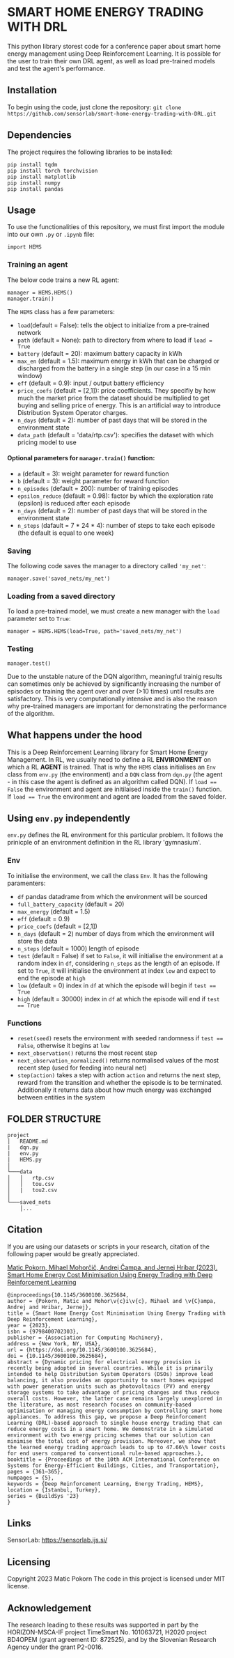 # SMART HOME ENERGY TRADING WITH DRL
This python library storest code for a conference paper about smart home energy management using Deep Reinforcement Learning. It is possible for the user to train their own DRL agent, as well as load pre-trained models and test the agent's performance.

## Installation
To begin using the code, just clone the repository:
```git clone https://github.com/sensorlab/smart-home-energy-trading-with-DRL.git```

## Dependencies
The project requires the following libraries to be installed:
```
pip install tqdm
pip install torch torchvision
pip install matplotlib
pip install numpy
pip install pandas
```

## Usage
To use the functionalities of this repository, we must first import the module into our own ```.py``` or ```.ipynb``` file:
```
import HEMS
```
### Training an agent
The below code trains a new RL agent:
```
manager = HEMS.HEMS()
manager.train()
```
The ```HEMS``` class has a few parameters:
- ```load```(default = False): tells the object to initialize from a pre-trained network
- ```path``` (default = None): path to directory from where to load if ```load = True```
- ```battery``` (default = 20): maximum battery capacity in kWh
- ```max_en``` (default = 1.5): maximum energy in kWh that can be charged or discharged from the battery in a single step (in our case in a 15 min window)
- ```eff``` (default = 0.9): input / output battery efficiency
- ```price_coefs``` (default = [2,1]): price coefficients. They specifiy by how much the market price from the dataset should be multiplied to get buying and selling price of energy. This is an artificial way to introduce Distribution System Operator charges.
- ```n_days``` (default = 2): number of past days that will be stored in the environment state
- ```data_path``` (default = 'data/rtp.csv'): specifies the dataset with which pricing model to use
#### Optional parameters for ```manager.train()``` function:
- ```a``` (default = 3): weight parameter for reward function
- ```b``` (default = 3): weight parameter for reward function
- ```n_episodes``` (default = 200): number of training episodes
- ```epsilon_reduce``` (default = 0.98): factor by which the exploration rate (epsilon) is reduced after each episode
- ```n_days``` (default = 2): number of past days that will be stored in the environment state
- ```n_steps``` (dafault = 7 * 24 * 4): number of steps to take each episode (the default is equal to one week)

### Saving
The following code saves the manager to a directory called ```'my_net'```:
```
manager.save('saved_nets/my_net')
```

### Loading from a saved directory
To load a pre-trained model, we must create a new manager with the ```load``` parameter set to ```True```:
```
manager = HEMS.HEMS(load=True, path='saved_nets/my_net')
```

### Testing
```
manager.test()
```
Due to the unstable nature of the DQN algorithm, meaningful trainig results can sometimes only be achieved by significantly increasing the number of episodes or training the agent over and over (>10 times) until results are satisfactory. This is very computationally intensive and is also the reason why pre-trained managers are important for demonstrating the performance of the algorithm.

## What happens under the hood
This is a Deep Reinforcement Learning library for Smart Home Energy Management. In RL, we usually need to define a RL **ENVIRONMENT** on which a RL **AGENT** is trained. That is why the ```HEMS``` class initialises an ```Env``` class from ```env.py``` (the environment) and a ```DQN``` class from ```dqn.py``` (the agent - in this case the agent is defined as an algorithm called DQN). If ```load == False``` the environment and agent are initilaised inside the ```train()``` function. If ```load == True``` the environment and agent are loaded from the saved folder.

## Using ```env.py``` independently
```env.py``` defines the RL environment for this particular problem. It follows the prinicple of an environment definition in the RL library 'gymnasium'.
### Env
To initialise the environment, we call the class ```Env```. It has the following paramenters:
- ```df``` pandas datadrame from which the environment will be sourced
- ```full_battery_capacity``` (default = 20) 
- ```max_energy``` (default = 1.5)
- ```eff``` (default = 0.9)
- ```price_coefs``` (default = [2,1])
- ```n_days``` (default = 2) number of days from which the environment will store the data
- ```n_steps``` (default = 1000) length of episode
- ```test``` (default = False) if set to ```False```, it will initialise the environment at a random index in ```df```, considering ```n_steps``` as the length of an episode. If set to ```True```, it will initialise the environment at index ```low``` and expect to end the episode at ```high```
- ```low``` (default = 0) index in ```df``` at which the episode will begin if ```test == True```
- ```high``` (default = 30000) index in ```df``` at which the episode will end if ```test == True```

### Functions
- ```reset(seed)``` resets the environment with seeded randomness if ```test == False```, otherwise it begins at ```low```
- ```next_observation()``` returns the most recent step
- ```next_observation_normalized()``` returns normalised values of the most recent step (used for feeding into neural net)
- ```step(action)``` takes a step with action ```action``` and returns the next step, reward from the transition and whether the episode is to be terminated. Additionally it returns data about how much energy was exchanged between entities in the system
  

## FOLDER STRUCTURE
```
project
│   README.md
|   dqn.py
|   env.py
|   HEMS.py
│
└───data
│   │   rtp.csv
│   │   tou.csv
│   |   tou2.csv
│
└───saved_nets
    │...  
```

## Citation
If you are using our datasets or scripts in your research, citation of the following paper would be greatly appreciated.

[Matic Pokorn, Mihael Mohorčič, Andrej Čampa, and Jernej Hribar (2023). Smart Home Energy Cost Minimisation Using Energy Trading with Deep Reinforcement Learning](https://dl.acm.org/doi/10.1145/3600100.3625684)

```
@inproceedings{10.1145/3600100.3625684,
author = {Pokorn, Matic and Mohor\v{c}i\v{c}, Mihael and \v{C}ampa, Andrej and Hribar, Jernej},
title = {Smart Home Energy Cost Minimisation Using Energy Trading with Deep Reinforcement Learning},
year = {2023},
isbn = {9798400702303},
publisher = {Association for Computing Machinery},
address = {New York, NY, USA},
url = {https://doi.org/10.1145/3600100.3625684},
doi = {10.1145/3600100.3625684},
abstract = {Dynamic pricing for electrical energy provision is recently being adopted in several countries. While it is primarily intended to help Distribution System Operators (DSOs) improve load balancing, it also provides an opportunity to smart homes equipped with power generation units such as photovoltaics (PV) and energy storage systems to take advantage of pricing changes and thus reduce overall costs. However, the latter case remains largely unexplored in the literature, as most research focuses on community-based optimisation or managing energy consumption by controlling smart home appliances. To address this gap, we propose a Deep Reinforcement Learning (DRL)-based approach to single house energy trading that can reduce energy costs in a smart home. We demonstrate in a simulated environment with two energy pricing schemes that our solution can minimise the total cost of energy provision. Moreover, we show that the learned energy trading approach leads to up to 47.66\% lower costs for end users compared to conventional rule-based approaches.},
booktitle = {Proceedings of the 10th ACM International Conference on Systems for Energy-Efficient Buildings, Cities, and Transportation},
pages = {361–365},
numpages = {5},
keywords = {Deep Reinforcement Learning, Energy Trading, HEMS},
location = {Istanbul, Turkey},
series = {BuildSys '23}
}
```

## Links
SensorLab: https://sensorlab.ijs.si/

## Licensing
Copyright 2023 Matic Pokorn
The code in this project is licensed under MIT license.

## Acknowledgement
The research leading to these results was supported in part by the HORIZON-MSCA-IF project TimeSmart No. 101063721, H2020 project BD4OPEM (grant
agreement ID: 872525), and by the Slovenian Research Agency under the grant P2-0016.
